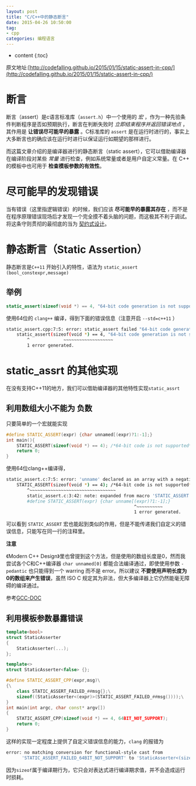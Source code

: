 ```yaml
---
layout: post
title: "C/C++中的静态断言"
date: 2015-04-26 10:50:00
tag: 
- cpp
categories: 编程语言
---
```

* content
{:toc}


原文地址:[http://codefalling.github.io/2015/01/15/static-assert-in-cpp/](http://codefalling.github.io/2015/01/15/static-assert-in-cpp/)

# 断言

断言（assert）是c语言标准库（`assert.h`）中一个使用的 *宏* ，作为一种先验条件判断程序是否如预期执行，断言在判断失败时 *立即结束程序并返回错误地点* ，其作用是 **让错误尽可能早的暴露** 。C标准库的 `assert` 是在运行时进行的，事实上大多断言也的确应该在运行时进行以保证运行如期望的那样进行。

而这篇文章介绍的是编译器进行的静态断言（static assert），它可以借助编译器在编译阶段对某些 *常量* 进行检查，例如系统常量或者是用户自定义常量。在 C++ 的模板中也可用于 **检查模板参数的有效性**。

# 尽可能早的发现错误

当有错误（这里指逻辑错误）的时候，我们应该 **尽可能早的暴露其存在** ，而不是在程序原理错误现场后才发现一个完全摸不着头脑的问题，而这极其不利于调试。将这条守则贯彻的最彻底的当为 [契约式设计](http://zh.wikipedia.org/wiki/%E5%A5%91%E7%BA%A6%E5%BC%8F%E8%AE%BE%E8%AE%A1)。

# 静态断言（Static Assertion）

静态断言是`C++11` 开始引入的特性，语法为 `static_assert (bool_constexpr,message)`

## 举例

``` c++
static_assert(sizeof(void *) == 4, "64-bit code generation is not supported.");
```

使用64位的 `clang++` 编译，得到下面的错误信息（注意开启 `--std=c++11` ）

``` bash
static_assert.cpp:7:5: error: static_assert failed "64-bit code generation is not supported."
    static_assert(sizeof(void *) == 4, "64-bit code generation is not supported.");
        ^             ~~~~~~~~~~~~~~~~~~~
        1 error generated.
```

# static_assrt 的其他实现

在没有支持C++11的地方，我们可以借助编译器的其他特性实现`static_assrt`

## 利用数组大小不能为 **负数**

只要简单的一个宏就能实现

``` cpp
#define STATIC_ASSERT(expr) {char unnamed[(expr)?1:-1];}
int main(){
    STATIC_ASSERT(sizeof(void *) == 4); /*64-bit code is not supported*/
    return 0;
}
```

使用64位clang++编译得，

``` bash
static_assert.c:7:5: error: 'unname' declared as an array with a negative size
    STATIC_ASSERT(sizeof(void *) == 4); /*64-bit code is not supported*/
        ^~~~~~~~~~~~~~~~~~~~~~~~~~~~~~~~~~
        static_assert.c:3:42: note: expanded from macro 'STATIC_ASSERT'
        #define STATIC_ASSERT(expr) {char unname[(expr)?1:-1];}
                                                 ^~~~~~~~~~~
                                                 1 error generated.
```

可以看到 `STATIC_ASSERT` 宏也能起到类似的作用，但是不能传递我们自定义的错误信息，只能写在同一行的注释里。

**注意**

《Modern C++ Design》里也曾提到这个方法，但是使用的数组长度是0，然而我尝试各个C和C++编译器 `char unnamed[0]` 都能合法编译通过，即使使用参数 `-pedantic` 也只能得到一个 warring 而不是 error。所以建议 **不要使用声明长度为0的数组来产生错误**，虽然 ISO C 规定其为非法，但大多编译器上它仍然能毫无障碍的编译通过。

参考[GCC-DOC](https://gcc.gnu.org/onlinedocs/gcc-4.1.2/gcc/Zero-Length.html)

## 利用模板参数暴露错误

``` cpp
template<bool>
struct StaticAsserter
{
    StaticAsserter(...);
};

template<>
struct StaticAsserter<false> {};

#define STATIC_ASSERT_CPP(expr,msg)\
{\
    class STATIC_ASSERT_FAILED_##msg{};\
    sizeof((StaticAsserter<(expr)>(STATIC_ASSERT_FAILED_##msg())));\
}
int main(int argc, char const* argv[])
{
    STATIC_ASSERT_CPP(sizeof(void *) == 4, 64BIT_NOT_SUPPORT);
    return 0;
}
```

这样的实现一定程度上提供了自定义错误信息的能力，`clang` 的报错为

``` bash
error: no matching conversion for functional-style cast from
      'STATIC_ASSERT_FAILED_64BIT_NOT_SUPPORT' to 'StaticAsserter<(sizeof(void *) == 4)>'
```

因为`sizeof`属于编译期行为，它只会对表达式进行编译期求值，并不会造成运行时损耗。

